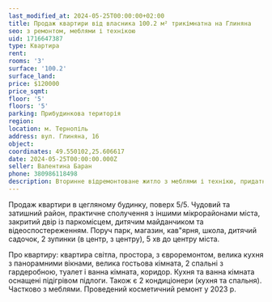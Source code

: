 ```yaml
---
last_modified_at: 2024-05-25T00:00:00+02:00
title: Продаж квартири від власника 100.2 м² трикімнатна на Глиняна
seo: з ремонтом, меблями і технікою
uid: 1716647387
type: Квартира
rent:
rooms: '3'
surface: '100.2'
surface_land:
price: $120000
price_sqmt:
floor: '5'
floors: '5'
parking: Прибудинкова територія
region:
location: м. Тернопіль
address: вул. Глиняна, 16
object:
coordinates: 49.550102,25.606617
date: 2024-05-25T00:00:00.000Z
seller: Валентина Баран
phone: 380986118498
description: Вторинне відремонтоване житло з меблями і технікю, придатне і готове для проживання
---
```


Продаж квартири в цегляному будинку, поверх 5/5. Чудовий та затишний район, практичне сполучення з іншими мікрорайонами міста, закритий двір із паркомісцем, дитячим майданчиком та відеоспостереженням. Поруч парк, магазин, кав"ярня, школа, дитячий садочок, 2 зупинки (в центр, з центру), 5 хв до центру міста.

Про квартиру: квартира світла, простора, з євроремонтом, велика кухня з панорамними вікнами, велика гостьова кімната, 2 спальні з гардеробною, туалет і ванна кімната, коридор. Кухня та ванна кімната оснащені підігрівом підлоги. Також є 2 кондиціонери (кухня та спальня). Частково з меблями. Проведений косметичний ремонт у 2023 р.
